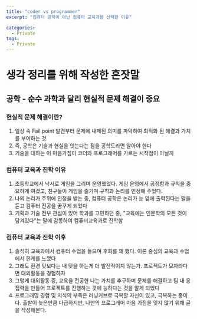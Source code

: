 ```yaml
---
title: "coder vs programmer"
excerpt: "컴퓨터 공학이 아닌 컴퓨터 교육과를 선택한 이유"

categories:
  - Private
tags:
  - Private
---
```


# 생각 정리를 위해 작성한 혼잣말  
## 공학 -  순수 과학과 달리 현실적 문제 해결이 중요 

### 현실적 문제 해결이란? 
1. 일상 속 Fail point 발견부터 문제에 내제된 의미를 파악하여 최적화 된 해결과 가치를 부여하는 것   
2. 즉, 공학은 기술과 현실을 잇는다는 점을 공학도라면 알아야 한다  
3. 기술을 대하는 이 마음가짐이 코더와 프로그래머를 가르는 시작점이 아닐까  


### 컴퓨터 교육과 진학 이유  
1. 초등학교에서 낙서로 게임을 그리며 운영했었다. 게임 운영에서 공정함과 규칙을 중요하게 여겼고, 친구들이 게임을 즐기며 규칙과 논리를 인정해 주었다.  
2. 나의 논리가 주위에 인정을 받는 중, 컴퓨터 공학은 논리가 눈 앞에 출력된다는 말을 듣고 컴퓨터 전공을 꿈꾸게 되었다  
3. 기획과 기술 전부 관심이 있어 학과를 고민하던 중, "교육에는 인문학의 모든 것이 담겨있다"는 말에 감동하여 컴퓨터교육과로 진학함 


### 컴퓨터 교육과 진학 이후
1. 솔직히 교육과에서 컴퓨터 수업을 들으며 후회를 꽤 했다. 이론 중심의 교육과 수업에서 한계를 느꼈다  
2. 그래도 환경 탓보다는 내 탓을 하는게 더 발전적이지 않는가. 프로젝트가 모자라다면 대외활동을 경험하자  
3. 그렇게 대외활동 중, 교육을 전공한 나는 가치를 추구하며 문제를 해결하고 팀 내 응집력을 만들어 프로젝트를 진행하는 것에 능하다는 것을 알게 되었다
4. 프로그래밍 경험 및 지식의 부족은 러닝커브로 극복할 자신이 있고, 극복하는 중이다. 출발이 늦은만큼 다급하지만, 나만의 프로그래머 마음 가짐을 잊지 않기 위해 글을 작성해본다.   
  


